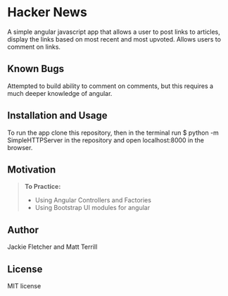Hacker News
==============

A simple angular javascript app that allows a user to post links to articles, display the links based on most recent and most upvoted. Allows users to comment on links.

Known Bugs
------------
Attempted to build ability to comment on comments, but this requires a much deeper knowledge of angular.

Installation and Usage
------------
To run the app clone this repository, then in the terminal run $ python -m SimpleHTTPServer in the repository and open localhost:8000 in the browser.

Motivation
--------
> **To Practice:**
>- Using Angular Controllers and Factories
>- Using Bootstrap UI modules for angular

Author
------

Jackie Fletcher and Matt Terrill

License
-------

MIT license
